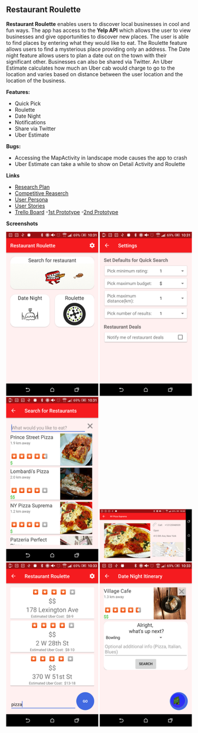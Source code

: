 ## Restaurant Roulette

**Restaurant Roulette**  enables users to discover local businesses in cool and fun ways.  The app has access to the **Yelp API** which allows the user to view businesses and give opportunities to discover new places.  The user is able to find places by entering what they would like to eat.  The Roulette feature allows users to find a mysterious place providing only an address.  The Date night feature allows users to plan a date out on the town with their significant other.  Businesses can also be shared via Twitter.  An Uber Estimate calculates how much an Uber cab would charge to go to the location and varies based on distance between the user location and the location of the business.

**Features:**
 
- Quick Pick
- Roulette
- Date Night
- Notifications
- Share via Twitter
- Uber Estimate

**Bugs:**

- Accessing the MapActivity in landscape mode causes the app to crash
- Uber Estimate can take a while to show on Detail Activity and Roulette

**Links**

- [Research Plan](https://docs.google.com/document/d/127VDPjg9w96fkXgNkOOlcfigmeXD1exO6DcEwZygYh0/edit)
- [Competitive Reaserch](https://docs.google.com/spreadsheets/d/1wS7SbcI1JEKh87mHkrWMn4y4WdXAh9ZlHt8-UvtAR-E/edit#gid=0)
- [User Persona](https://docs.google.com/document/d/1bfPbPumb89SfdUyAas1zJjTSFx-N7wqhhX47w88BoVU/edit?usp=sharing)
- [User Stories](https://docs.google.com/document/d/11D-DCgPUMWaPXAfLmGSy1ry1SP9jKV0HQflYUZGzjCo/edit)
- [Trello Board](https://trello.com/b/bWCV04wH/team-yelp-project-3-board)
 -[1st Prototype](https://popapp.in/projects/58378a0d295687bc25b2050d/preview)
 -[2nd Prototype](https://popapp.in/projects/5847fe419997791675da460e/preview)

**Screenshots**
<p align="center">
  <img src="Screenshots/Screenshot_20161207-103101.png" width="250">
  <img src="Screenshots/Screenshot_20161207-103120.png" width="250">
  <img src="Screenshots/Screenshot_20161207-103150.png" width="250">
  <img src="Screenshots/Screenshot_20161207-103253.png" width="250">
  <img src="Screenshots/Screenshot_20161207-103310.png" width="250">
  <img src="Screenshots/Screenshot_20161207-103346.png" width="250">
</p>


 
